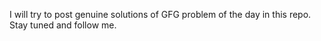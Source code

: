 I will try to post genuine solutions of GFG problem of the day in this repo. Stay tuned and follow me.
